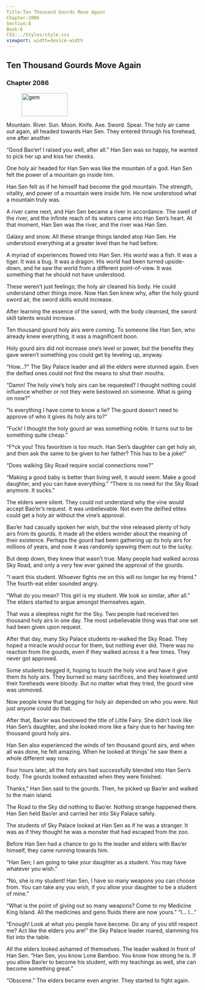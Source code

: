 ```yaml
---
Title:Ten Thousand Gourds Move Again 
Chapter:2086 
Section:8 
Book:6 
CSS:../Styles/style.css 
viewport: width=device-width
---
```

  
## Ten Thousand Gourds Move Again
### Chapter 2086
  
<figure>
	<img src="../Images/gem.gif" alt="gem" id="gem" width="120" height="60" />
</figure>
  

  
Mountain. River. Sun. Moon. Knife. Axe. Sword. Spear. The holy air came out again, all headed towards Han Sen. They entered through his forehead, one after another.

“Good Bao’er! I raised you well, after all.” Han Sen was so happy, he wanted to pick her up and kiss her cheeks.

One holy air headed for Han Sen was like the mountain of a god. Han Sen felt the power of a mountain go inside him.

Han Sen felt as if he himself had become the god mountain. The strength, vitality, and power of a mountain were inside him. He now understood what a mountain truly was.

A river came next, and Han Sen became a river in accordance. The swell of the river, and the infinite reach of its waters came into Han Sen’s heart. At that moment, Han Sen was the river, and the river was Han Sen.

Galaxy and snow. All these strange things landed atop Han Sen. He understood everything at a greater level than he had before.

A myriad of experiences flowed into Han Sen. His world was a fish. It was a tiger. It was a bug. It was a dragon. His world had been turned upside-down, and he saw the world from a different point-of-view. It was something that he should not have understood.

These weren’t just feelings; the holy air cleaned his body. He could understand other things more. Now Han Sen knew why, after the holy gourd sword air, the sword skills would increase.

After learning the essence of the sword, with the body cleansed, the sword skill talents would increase.

Ten thousand gourd holy airs were coming. To someone like Han Sen, who already knew everything, it was a magnificent boon.

Holy gourd airs did not increase one’s level or power, but the benefits they gave weren’t something you could get by leveling up, anyway.

“How…?” The Sky Palace leader and all the elders were stunned again. Even the deified ones could not find the means to shut their mouths.

“Damn! The holy vine’s holy airs can be requested? I thought nothing could influence whether or not they were bestowed on someone. What is going on now?”

“Is everything I have come to know a lie? The gourd doesn’t need to approve of who it gives its holy airs to?”

“Fuck! I thought the holy gourd air was something noble. It turns out to be something quite cheap.”

“F*ck you! This favoritism is too much. Han Sen’s daughter can get holy air, and then ask the same to be given to her father? This has to be a joke!”

“Does walking Sky Road require social connections now?”

“Making a good baby is better than living well, it would seem. Make a good daughter, and you can have everything.” “There is no need for the Sky Road anymore. It sucks.”

The elders were silent. They could not understand why the vine would accept Bao’er’s request. It was unbelievable. Not even the deified elites could get a holy air without the vine’s approval.

Bao’er had casually spoken her wish, but the vine released plenty of holy airs from its gourds. It made all the elders wonder about the meaning of their existence. Perhaps the gourd had been gathering up its holy airs for millions of years, and now it was randomly spewing them out to the lucky.

But deep down, they knew that wasn’t true. Many people had walked across Sky Road, and only a very few ever gained the approval of the gourds.

“I want this student. Whoever fights me on this will no longer be my friend.” The fourth-eat elder sounded angry.

“What do you mean? This girl is my student. We look so similar, after all.” The elders started to argue amongst themselves again.

That was a sleepless night for the Sky. Two people had received ten thousand holy airs in one day. The most unbelievable thing was that one set had been given upon request.

After that day, many Sky Palace students re-walked the Sky Road. They hoped a miracle would occur for them, but nothing ever did. There was no reaction from the gourds, even if they walked across it a few times. They never got approved.

Some students begged it, hoping to touch the holy vine and have it give them its holy airs. They burned so many sacrifices, and they kowtowed until their foreheads were bloody. But no matter what they tried, the gourd vine was unmoved.

Now people knew that begging for holy air depended on who you were. Not just anyone could do that.

After that, Bao’er was bestowed the title of Little Fairy. She didn’t look like Han Sen’s daughter, and she looked more like a fairy due to her having ten thousand gourd holy airs.

Han Sen also experienced the winds of ten thousand gourd airs, and when all was done, he felt amazing. When he looked at things’ he saw them a whole different way now.

Four hours later, all the holy airs had successfully blended into Han Sen’s body. The gourds looked exhausted when they were finished.

Thanks,” Han Sen said to the gourds. Then, he picked up Bao’er and walked to the main island.

The Road to the Sky did nothing to Bao’er. Nothing strange happened there. Han Sen held Bao’er and carried her into Sky Palace safely.

The students of Sky Palace looked at Han Sen as if he was a stranger. It was as if they thought he was a monster that had escaped from the zoo.

Before Han Sen had a chance to go to the leader and elders with Bao’er himself, they came running towards him.

“Han Sen; I am going to take your daughter as a student. You may have whatever you wish.”

“No, she is my student! Han Sen, I have so many weapons you can choose from. You can take any you wish, if you allow your daughter to be a student of mine.”

“What is the point of giving out so many weapons? Come to my Medicine King Island. All the medicines and geno fluids there are now yours.” “I… I…”

“Enough! Look at what you people have become. Do any of you still respect me? Act like the elders you are!” the Sky Palace leader roared, slamming his fist into the table.

All the elders looked ashamed of themselves. The leader walked in front of Han Sen. “Han Sen, you know Lone Bamboo. You know how strong he is. If you allow Bao’er to become his student, with my teachings as well, she can become something great.”

“Obscene.” The elders became even angrier. They started to fight again.